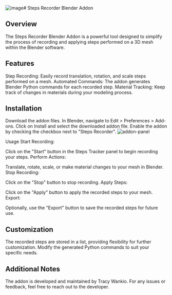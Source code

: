 ![image](https://github.com/WankioM/Steps/assets/111064857/e2bbf399-9ec0-4a0c-851f-b24905877b8c)# Steps Recorder Blender Addon
## Overview
The Steps Recorder Blender Addon is a powerful tool designed to simplify the process of recording and applying steps performed on a 3D mesh within the Blender software.

## Features
Step Recording: Easily record translation, rotation, and scale steps performed on a mesh.
Automated Commands: The addon generates Blender Python commands for each recorded step.
Material Tracking: Keep track of changes in materials during your modeling process.
## Installation
Download the addon files.
In Blender, navigate to Edit > Preferences > Add-ons.
Click on Install and select the downloaded addon file.
Enable the addon by checking the checkbox next to "Steps Recorder".
![addon-panel](https://github.com/WankioM/Steps/assets/111064857/521ea030-6ad7-48d4-ad42-ecb80aa45afb)



Usage
Start Recording:

Click on the "Start" button in the Steps Tracker panel to begin recording your steps.
Perform Actions:

Translate, rotate, scale, or make material changes to your mesh in Blender.
Stop Recording:

Click on the "Stop" button to stop recording.
Apply Steps:

Click on the "Apply" button to apply the recorded steps to your mesh.
Export:

Optionally, use the "Export" button to save the recorded steps for future use.
## Customization
The recorded steps are stored in a list, providing flexibility for further customization.
Modify the generated Python commands to suit your specific needs.
## Additional Notes
The addon is developed and maintained by Tracy Wankio.
For any issues or feedback, feel free to reach out to the developer.
